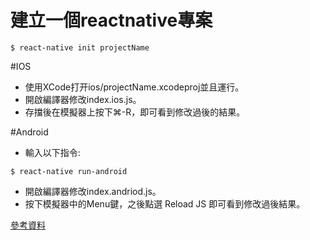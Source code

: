 # 建立一個reactnative專案

```
$ react-native init projectName
```

#IOS
- 使用XCode打开ios/projectName.xcodeproj並且運行。
- 開啟編譯器修改index.ios.js。
- 存擋後在模擬器上按下⌘-R，即可看到修改過後的結果。

#Android
- 輸入以下指令:
```
$ react-native run-android
```
- 開啟編譯器修改index.andriod.js。
- 按下模擬器中的Menu鍵，之後點選 Reload JS 即可看到修改過後結果。


[參考資料](https://facebook.github.io/react-native/docs/getting-started.html)




